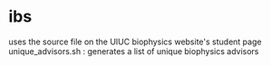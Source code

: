 # ibs
uses the source file on the UIUC biophysics website's student page
unique_advisors.sh : generates a list of unique biophysics advisors
